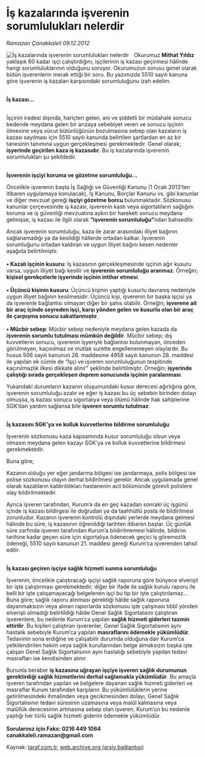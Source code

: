 # İş kazalarında işverenin sorumlulukları nelerdir

*Ramazan Çanakkaleli 09.12.2012*

<div class="yazi"><img align="left" alt="İş kazalarında işverenin sorumlulukları nelerdir" border="0" src="http://www.taraf.com.tr/fotoraflar/makaleler/is-kazalarinda-isverenin-sorumluluklari-nelerdir_5539_orijinal.jpg" style="border-right-width:10px; border-color:#FFFFFF"/><p>Okurumuz <b>Mithat Yıldız</b> yaklaşık 60 kadar işçi çalıştırdığını, işçilerinin iş kazası geçirmesi hâlinde hangi sorumluluklarının olduğunu soruyor. Okurumuzun sorusu genel olarak bütün işverenlerin merak ettiği bir soru. Bu yazımızda 5510 sayılı kanuna göre işverenin iş kazaları karşısındaki sorumluluğunu izah edelim. </p>
<p><b><br/>İş kazası...</b></p>
<p><b><br/></b>İşçinin iradesi dışında, hariçten gelen, ani ve şiddetli bir müdahale sonucu bedende meydana gelen bir arızaya sebebiyet veren ve sonucu işçinin ölmesine veya vücut bütünlüğünün bozulmasına sebep olan kazaların iş kazası sayılması için 5510 sayılı kanunda belirtilen şartlardan en az bir tanesinin tanımına uygun gerçekleşmesi gerekmektedir. Genel olarak; <b>işyerinde geçirilen kaza iş kazasıdır</b>. Bu iş kazalarında işverenin sorumlulukları şu şekildedir.</p>
<p><b><br/>İşverenin işçiyi koruma ve gözetme sorumluluğu...</b></p>
<p>Öncelikle işverenin başta İş Sağlığı ve Güvenliği Kanunu (1 Ocak 2013’ten itibaren uygulamaya konulacak), İş Kanunu, Borçlar Kanunu vs. gibi kanunlar ve diğer mevzuat gereği <b>işçiyi gözetme borcu</b> bulunmaktadır. Sözkonusu kanunlar çerçevesinde iş kazası, işverenin kastı veya sigortalıların sağlığını koruma ve iş güvenliği mevzuatına aykırı bir hareketi sonucu meydana gelmişse, iş kazası ile ilgili olarak <b>“işverenin sorumluluğu”</b>ndan bahsedilir. </p>
<p>Ancak işverenin sorumluluğu, kaza ile zarar arasındaki illiyet bağının sağlanamadığı ya da kesildiği hâllerde ortadan kalkar. İşverenin sorumluğunu ortadan kaldıran ve uygun illiyet bağını kesen nedenler aşağıda belirtilmiştir.<br/><br/><b>• Kazalı işçinin kusuru: </b>İş kazasının gerçekleşmesinde işçinin ağır kusuru varsa, uygun illiyet bağı kesilir ve <b>işverenin sorumluluğu aranmaz</b>. Örneğin; <b>kişisel gerekçelerle işyerinde işçinin intihar etmesi</b>.<br/><br/><b>• Üçüncü kişinin kusuru</b>:<b> </b>Üçüncü kişinin yaptığı kusurlu davranış nedeniyle uygun illiyet bağının kesilmesidir. Üçüncü kişi, işverenin bir başka işçisi ya da işverenle bağlantısı olmayan diğer bir şahıs olabilir. Örneğin; <b>işverene ait bir araç içinde seyreden işçi, karşı yönden gelen ve kusurlu olan bir araç ile çarpışma sonucu sakatlanmıştır</b>.<br/><br/><b>• Mücbir sebep</b>:<b> </b>Mücbir sebep nedeniyle meydana gelen kazada da <b>işverenin sorumlu tutulması mümkün değildir</b>. Mücbir sebep; dış kuvvetlerin sonucu, işverenin işyeriyle bağlantısı bulunmayan, önceden görülmeyen, kaçınılmaz ve mutlak surette engellenemeyen olaylardır. Bu husus 506 sayılı kanunun 26. maddesine 4958 sayılı kanunun 28. maddesi ile yapılan ek cümle de “İşçi ve işveren sorumluluğunun tespitinde kaçınılmazlık ilkesi dikkate alınır” şeklinde belirtilmiştir. Örneğin; <b>işyerinde çalıştığı sırada gerçekleşen deprem sonucunda işçinin yaralanması</b>.</p>
<p>Yukarıdaki durumların kazanın oluşumundaki kusur derecesi ağırlığına göre, işverenin sorumluluğu azalır ve eğer iş kazası bu üç sebebin birinden dolayı olmuşsa, iş kazası sonucu sigortalıya veya ölümü hâlinde hak sahiplerine SGK’dan yardım sağlansa bile <b>işveren sorumlu tutulmaz</b>. </p>
<p><b><br/>İş kazasını SGK’ya ve kolluk kuvvetlerine bildirme sorumluluğu</b></p>
<p>İşverenin sözkonusu kaza kapsamında kusur sorumluluğu olsun veya olmasın meydana gelen kazayı SGK’ya ve kolluk kuvvetlerine bildirmesi gerekmektedir. </p>
<p>Buna göre;</p>
<p>Kazanın olduğu yer eğer jandarma bölgesi ise jandarmaya, polis bölgesi ise polise sözkonusu olayın derhal bildirilmesi gerekir. Ancak uygulamada genel olarak kazalıların kaldırıldıkları hastanenin acil bölümünde görevli polislere olay bildirilmektedir.</p>
<p>Ayrıca işveren tarafından, Kurum’a da en geç kazadan sonraki üç işgünü içinde iş kazası bildirgesi ile doğrudan ya da taahhütlü posta ile bildirilmesi zorunludur. Kazanın işverenin kontrolü dışındaki yerlerde meydana gelmesi hâlinde bu süre, iş kazasının öğrenildiği tarihten itibaren başlar. Üç günlük süre zarfında işveren tarafından Kurum’a bildirilmemesi hâlinde, bildirim tarihine kadar geçen süre için sigortalıya ödenecek geçici iş göremezlik ödeneği, 5510 sayılı kanunun 21. maddesi gereği Kurum’ca işverenden tahsil edilir.</p>
<p><b><br/>İş kazası geçiren işçiye sağlık hizmeti sunma sorumluluğu</b></p>
<p>İşverenin, öncelikle çalıştıracağı işçiyi sağlık raporuna göre bünyece elverişli bir işte çalıştırması gerekmektedir; diğer bir ifade ile sağlık kurulu raporu ile belli bir işte çalışamayacağı belgelenen işçi bu tip bir işte çalıştırılamaz... Buna göre; sağlık raporu alınması gerektiği hâlde sağlık raporuna dayanmaksızın veya alınan raporlarda sözkonusu işte çalışması tıbbî yönden elverişli olmadığı belirtildiği hâlde Genel Sağlık Sigortalısını çalıştıran işverenlere, bu nedenle Kurum’ca yapılan <b>sağlık hizmeti giderleri tazmin ettirilir</b>. Bu kişileri çalıştıran işverenler, Genel Sağlık Sigortalısının aynı hastalık sebebiyle Kurum’ca yapılan <b>masraflarını ödemekle yükümlüdür</b>. Tedavinin sona erdiğine ve çalışabilir durumda olduğuna dair Kurum’ca yetkilendirilen hekim veya sağlık kurullarından belge almaksızın başka işte çalışan Genel Sağlık Sigortalısının aynı hastalığı sebebiyle yapılan tedavi masrafları ise kendisinden alınır.</p>
<p>Bununla beraber <b>iş kazasına uğrayan işçiye işveren sağlık durumunun gerektirdiği sağlık hizmetlerini derhal sağlamakla yükümlüdür</b>. Bu amaçla işveren tarafından yapılan ve belgelere dayanan sağlık hizmeti giderleri ve masraflar Kurum tarafından karşılanır. Bu yükümlülüklerin yerine getirilmesindeki ihmalinden veya gecikmesinden dolayı, Genel Sağlık Sigortalısının tedavi süresinin uzamasına veya malûl kalmasına veya malûllük derecesinin artmasına sebep olan işveren, Kurum’un bu nedenle yaptığı her türlü sağlık hizmeti giderini ödemekle yükümlüdür.<br/><br/><b>Sorularınız için Faks: 0216 449 1064<br/></b><b>canakkaleli.ramazan@gmail.com</b></p>
</div>

Kaynak: [taraf.com.tr](http://www.taraf.com.tr/ramazan-canakkaleli/makale-is-kazalarinda-isverenin-sorumluluklari-nelerdir.htm), [web.archive.org (arşiv bağlantısı)](http://web.archive.org/web/20131107121224/http://www.taraf.com.tr/ramazan-canakkaleli/makale-is-kazalarinda-isverenin-sorumluluklari-nelerdir.htm)
